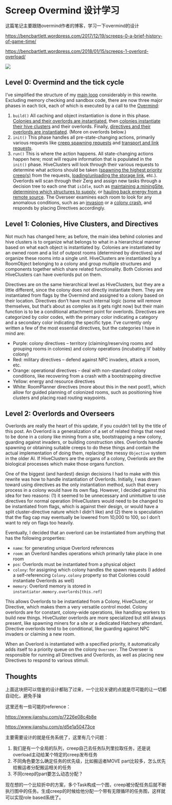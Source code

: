 # Screep Overmind 设计学习

这篇笔记主要跟随overmind作者的博客，学习一下overmind的设计

https://bencbartlett.wordpress.com/2017/12/19/screeps-0-a-brief-history-of-game-time/

https://bencbartlett.wordpress.com/2018/01/15/screeps-1-overlord-overload/

![](https://picsheep.oss-cn-beijing.aliyuncs.com/pic/20230930150734.png)

## Level 0: Overmind and the tick cycle

I’ve simplified the structure of my [main loop](https://github.com/bencbartlett/Overmind/blob/dfcc17146de408112c1186b1a552d2be6572751c/src/main.ts) considerably in this rewrite. Excluding memory checking and sandbox code, there are now three major phases in each tick, each of which is executed by a call to the [Overmind](https://github.com/bencbartlett/Overmind/blob/12ed8718608c51eccd998a22acad0ba486cdc385/src/Overmind.ts):

1. `build()` All caching and object instantiation is done in this phase. [Colonies and their overlords are instantiated](https://github.com/bencbartlett/Overmind/blob/dfcc17146de408112c1186b1a552d2be6572751c/src/Overmind.ts#L31), then [colonies instantiate their hive clusters](https://github.com/bencbartlett/Overmind/blob/dfcc17146de408112c1186b1a552d2be6572751c/src/Colony.ts#L149) and their overlords. Finally, [directives and their overlords are instantiated](https://github.com/bencbartlett/Overmind/blob/dfcc17146de408112c1186b1a552d2be6572751c/src/Overmind.ts#L92). (More on overlords below.)
2. `init()` This phase handles all pre-state-changing actions, primarily various requests like [creep spawning requests](https://github.com/bencbartlett/Overmind/blob/dfcc17146de408112c1186b1a552d2be6572751c/src/overlords/Overlord.ts#L106) and [transport and link requests](https://github.com/bencbartlett/Overmind/tree/dfcc17146de408112c1186b1a552d2be6572751c/src/resourceRequests).
3. `run()` This is where the action happens. All state-changing actions happen here; most will require information that is populated in the `init()` phase. HiveClusters will look through their various requests to determine what actions should be taken ([spawning the highest priority creep(s)](https://github.com/bencbartlett/Overmind/blob/dfcc17146de408112c1186b1a552d2be6572751c/src/hiveClusters/hiveCluster_hatchery.ts#L169) from the requests, [loading/unloading the storage link](https://github.com/bencbartlett/Overmind/blob/dfcc17146de408112c1186b1a552d2be6572751c/src/overlords/overlord_commandCenter.ts#L78), etc.). Overlords will scan through their Zerg and assign new tasks through a decision tree to each one that `isIdle`, such as [maintaining a miningSite](https://github.com/bencbartlett/Overmind/blob/dfcc17146de408112c1186b1a552d2be6572751c/src/overlords/overlord_mine.ts#L41), [determining which structures to supply](https://github.com/bencbartlett/Overmind/blob/dfcc17146de408112c1186b1a552d2be6572751c/src/overlords/overlord_supply.ts#L38), or [hauling back energy from a remote source](https://github.com/bencbartlett/Overmind/blob/dfcc17146de408112c1186b1a552d2be6572751c/src/overlords/overlord_haul.ts#L52). The Overseer examines each room to look for any anomalous conditions, such as an [invasion](https://github.com/bencbartlett/Overmind/blob/dfcc17146de408112c1186b1a552d2be6572751c/src/Overseer.ts#L29) or a [colony crash](https://github.com/bencbartlett/Overmind/blob/dfcc17146de408112c1186b1a552d2be6572751c/src/Overseer.ts#L39), and responds by placing Directives accordingly.

## Level 1: Colonies, Hive Clusters, and Directives

Not much has changed here; as before, the main idea behind colonies and hive clusters is to organize what belongs to what in a hierarchical manner based on what each object is instantiated by. Colonies are instantiated by an owned room and a list of outpost rooms (determined by directives) and organize these rooms into a single unit. HiveClusters are instantiated by a RoomObject belonging to a colony and group multiple structures and components together which share related functionality. Both Colonies and HiveClusters can have overlords put on them.

Directives are on the same hierarchical level as HiveClusters, but they are a little different, since the colony does not directly instantiate them. They are instantiated from flags by the Overmind and assigned to a colony based on their location. Directives don’t have much internal logic (some will remove themselves, but that’s about as complex as it gets right now) but their main function is to be a conditional attachment point for overlords. Directives are categorized by color codes, with the primary color indicating a category and a secondary color indicating the specific type. I’ve currently only written a few of the most essential directives, but the categories I have in mind are:

- Purple: colony directives – territory (claiming/reserving rooms and grouping rooms in colonies) and colony operations (incubating lil’ babby colony)
- Red: military directives – defend against NPC invaders, attack a room, etc.
- Orange: operational directives – deal with non-standard colony conditions, like recovering from a crash with a bootstrapping directive
- Yellow: energy and resource directives
- White: RoomPlanner directives (more about this in the next post!), which allow for guided planning of colonized rooms, such as positioning hive clusters and placing road routing waypoints.

## Level 2: Overlords and Overseers

Overlords are really the heart of this update, if you couldn’t tell by the title of this post. An Overlord is a generalization of a set of related things that need to be done in a colony like mining from a site, bootstrapping a new colony, guarding against invaders, or building construction sites. Overlords handle spawning or obtaining suitable creeps to do these things and contain the actual implementation of doing them, replacing the messy `Objective` system in the older AI. If HiveClusters are the organs of a colony, Overlords are the biological processes which make those organs function.

One of the biggest (and hardest) design decisions I had to make with this rewrite was how to handle instantiation of Overlords. Initially, I was drawn toward using directives as the only instantiation method, such that every process in a colony would have its own flag. However, I decided against this idea for two reasons: (1) it seemed to be unnecessary and unintuitive to use directives for normal operation (HiveClusters would need to be changed to be instantiated from flags, which is against their design, or would have a split cluster-directive nature which I didn’t like) and (2) there is speculation that the flag cap may eventually be lowered from 10,000 to 100, so I don’t want to rely on flags too heavily.

Eventually, I decided that an overlord can be instantiated from anything that has the following properties:

- `name`: for generating unique Overlord references
- `room`: an Overlord handles operations which primarily take place in one room
- `pos`: Overlords must be instantiated from a physical object
- `colony`: for assigning which colony handles the spawn requests (I added a self-referencing `Colony.colony` property so that Colonies could instantiate Overlords as well)
- `memory`: Overlord memory is stored in `instantiator.memory.overlords[this.ref]`

This allows Overlords to be instantiated from a Colony, HiveCluster, or Directive, which makes them a very versatile control model. Colony overlords are for constant, colony-wide operations, like handling workers to build new things. HiveCluster overlords are more specialized but still always present, like spawning miners for a site or a dedicated Hatchery attendant. Directive overlords tend to be conditional, like guarding against NPC invaders or claiming a new room.

When an Overlord is instantiated with a specified priority, it automatically adds itself to a priority queue on the colony `Overseer`. The Overseer is responsible for running all Directives and Overlords, as well as placing new Directives to respond to various stimuli.

## Thoughts

上面这块把可以借鉴的设计都贴了过来，一个比较关键的点就是尽可能的让一切都自动化，避免手操

 这里还有一些可能的reference：

https://www.jianshu.com/p/7226e08c4b8e

https://www.jianshu.com/p/d5e1a50473ce

主要需要设计的就是任务系统了，这里有几个问题：

1. 我们是有一个全局的队列，creep自己去任务队列里拉取任务，还是说overload主动给某个特定的creep发布任务
2. 不同角色要怎么确定任务的优先级，比如搬运者MOVE part比较多，怎么优先给搬运者分配搬运相关的任务
3. 不同creep的part要怎么动态分配？

现在想的一个比较折中的方案，多个Task构成一个图，creep被分配任务后就不断执行图中的任务。生成creep的时候给他分配一个带有无限循环的任务图，这样就可以实现role based系统了。

